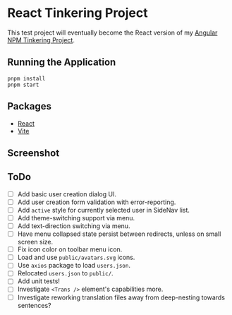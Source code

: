 # React Tinkering Project

This test project will eventually become the React version of my [Angular NPM Tinkering Project](https://github.com/Josh015/angular-npm-tinkering-project).

## Running the Application

```shell
pnpm install
pnpm start
```

## Packages

- [React](https://react.dev/)
- [Vite](https://vitejs.dev/)

## Screenshot

<!-- ![Angular NPM Tinkering Project Preview](screenshots/preview.png) -->

## ToDo

- [ ] Add basic user creation dialog UI.
- [ ] Add user creation form validation with error-reporting.
- [ ] Add `active` style for currently selected user in SideNav list.
- [ ] Add theme-switching support via menu.
- [ ] Add text-direction switching via menu.
- [ ] Have menu collapsed state persist between redirects, unless on small screen size.
- [ ] Fix icon color on toolbar menu icon.
- [ ] Load and use `public/avatars.svg` icons.
- [ ] Use `axios` package to load `users.json`.
- [ ] Relocated `users.json` to `public/`.
- [ ] Add unit tests!
- [ ] Investigate `<Trans />` element's capabilities more.
- [ ] Investigate reworking translation files away from deep-nesting towards sentences?
